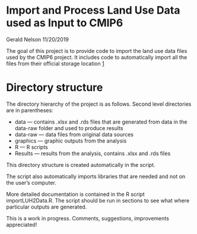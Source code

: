 Import and Process Land Use Data used as Input to CMIP6
================
Gerald Nelson
11/20/2019

The goal of this project is to provide code to import the land use data
files used by the CMIP6 project. It includes code to automatically
import all the files from their official storage location
[1](http://luh.umd.edu)

# Directory structure

The directory hierarchy of the project is as follows. Second level
directories are in parentheses:

  - data — contains .xlsx and .rds files that are generated from data in
    the data-raw folder and used to produce results
  - data-raw — data files from original data sources
  - graphics — graphic outputs from the analysis
  - R — R scripts
  - Results — results from the analysis, contains .xlsx and .rds files

This directory structure is created automatically in the script.

The script also automatically imports libraries that are needed and not
on the user’s computer.

More detailed documentation is contained in the R script
importLUH2Data.R. The script should be run in sections to see what where
particular outputs are generated.

This is a work in progress. Comments, suggestions, improvements
appreciated\!
